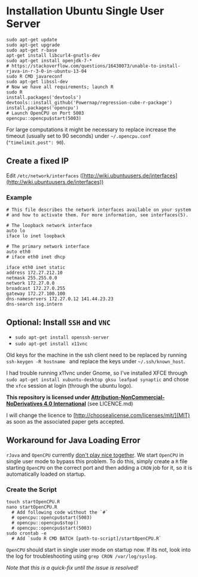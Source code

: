 # Installation Ubuntu Single User Server
```
sudo apt-get update
sudo apt-get upgrade
sudo apt-get r-base
apt-get install libcurl4-gnutls-dev
sudo apt-get install openjdk-7-*
# https://stackoverflow.com/questions/16438073/unable-to-install-rjava-in-r-3-0-in-ubuntu-13-04
sudo R CMD javareconf
sudo apt-get libssl-dev
# Now we have all requirements; launch R
sudo R
install.packages('devtools')
devtools::install_github('Powernap/regression-cube-r-package')
install.packages('opencpu')
# Launch OpenCPU on Port 5003
opencpu::opencpu$start(5003)
```

For large computations it might be necessary to replace increase the timeout (usually set to 90 seconds) under `~/.opencpu.conf` (`"timelimit.post": 90`).

## Create a fixed IP
Edit `/etc/network/interfaces` ([http://wiki.ubuntuusers.de/interfaces](http://wiki.ubuntuusers.de/interfaces))

### Example
```
# This file describes the network interfaces available on your system
# and how to activate them. For more information, see interfaces(5).

# The loopback network interface
auto lo
iface lo inet loopback

# The primary network interface
auto eth0
# iface eth0 inet dhcp

iface eth0 inet static
address 172.27.212.10
netmask 255.255.0.0
network 172.27.0.0
broadcast 172.27.0.255
gateway 172.27.100.100
dns-nameservers 172.27.0.12 141.44.23.23
dns-search isg.intern
```

## Optional: Install `SSH` and `VNC`

- `sudo apt-get install openssh-server`
- `sudo apt-get install x11vnc`

Old keys for the machine in the ssh client need to be replaced by running `ssh-keygen -R hostname ` and replace the keys under `~/.ssh/known_host`.

I had trouble running x11vnc under Gnome, so I've installed XFCE through `sudo apt-get install xubuntu-desktop gksu leafpad synaptic` and chose the `xfce` session at login (through the ubuntu logo).

**This repository is licensed under [Attribution-NonCommercial-NoDerivatives 4.0 International](https://creativecommons.org/licenses/by-nc-nd/4.0/)** (see LICENCE.md)

I will change the licence to [http://choosealicense.com/licenses/mit/](MIT) as soon as the associated paper gets accepted.

## Workaround for Java Loading Error

`rJava` and `OpenCPU` currently [don't play nice together](https://github.com/jeroenooms/opencpu/issues/85). We start `OpenCPU` in single user mode to bypass this problem. To do this, simply create a `R` file starting `OpenCPU` on the correct port and then adding a `CRON` job for it, so it is automatically loaded on startup.

### Create the Script

```
touch startOpenCPU.R
nano startOpenCPU.R
  # Add following code without the `#`
  # opencpu::opencpu$start(5003)
  # opencpu::opencpu$stop()
  # opencpu::opencpu$start(5003)
sudo crontab -e
  # Add `sudo R CMD BATCH [path-to-script]/startOpenCPU.R`
```

`OpenCPU` should start in single user mode on startup now. If its not, look into the log for troubleshooting using `grep CRON /var/log/syslog`.

*Note that this is a quick-fix until the issue is resolved!*

